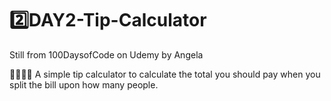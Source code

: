 # 2️⃣DAY2-Tip-Calculator

Still from 100DaysofCode on Udemy by Angela

💁➕➖➗ A simple tip calculator to calculate the total you should pay when you split the bill upon how many people.
